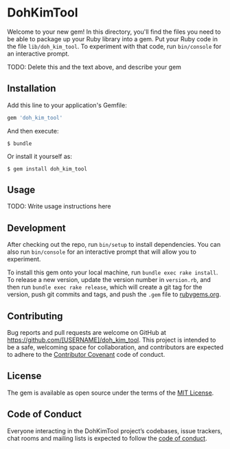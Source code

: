 # DohKimTool

Welcome to your new gem! In this directory, you'll find the files you need to be able to package up your Ruby library into a gem. Put your Ruby code in the file `lib/doh_kim_tool`. To experiment with that code, run `bin/console` for an interactive prompt.

TODO: Delete this and the text above, and describe your gem

## Installation

Add this line to your application's Gemfile:

```ruby
gem 'doh_kim_tool'
```

And then execute:

    $ bundle

Or install it yourself as:

    $ gem install doh_kim_tool

## Usage

TODO: Write usage instructions here

## Development

After checking out the repo, run `bin/setup` to install dependencies. You can also run `bin/console` for an interactive prompt that will allow you to experiment.

To install this gem onto your local machine, run `bundle exec rake install`. To release a new version, update the version number in `version.rb`, and then run `bundle exec rake release`, which will create a git tag for the version, push git commits and tags, and push the `.gem` file to [rubygems.org](https://rubygems.org).

## Contributing

Bug reports and pull requests are welcome on GitHub at https://github.com/[USERNAME]/doh_kim_tool. This project is intended to be a safe, welcoming space for collaboration, and contributors are expected to adhere to the [Contributor Covenant](http://contributor-covenant.org) code of conduct.

## License

The gem is available as open source under the terms of the [MIT License](http://opensource.org/licenses/MIT).

## Code of Conduct

Everyone interacting in the DohKimTool project’s codebases, issue trackers, chat rooms and mailing lists is expected to follow the [code of conduct](https://github.com/[USERNAME]/doh_kim_tool/blob/master/CODE_OF_CONDUCT.md).
